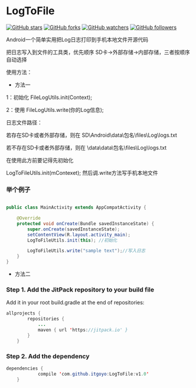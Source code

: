# LogToFile

[![GitHub stars](https://img.shields.io/github/stars/itgoyo/LogToFile.svg?style=social&label=Star)](https://github.com/itgoyo/LogToFile) [![GitHub forks](https://img.shields.io/github/forks/itgoyo/LogToFile.svg?style=social&label=Fork)](https://github.com/itgoyo/LogToFile/fork) [![GitHub watchers](https://img.shields.io/github/watchers/itgoyo/LogToFile.svg?style=social&label=Watch)](https://github.com/itgoyo/LogToFile) [![GitHub followers](https://img.shields.io/github/followers/itgoyo.svg?style=social&label=Follow)](https://github.com/itgoyo/LogToFile)  


Android一个简单实用把Log日志打印到手机本地文件开源代码

把日志写入到文件的工具类，优先顺序 SD卡->外部存储->内部存储，三者按顺序自动选择

使用方法：

- 方法一

1：初始化 FileLogUtils.init(Context);

2：使用 FileLogUtils.write(你的Log信息);

日志文件路径：

若存在SD卡或者外部存储，则在 SD\Android\data\包名\files\Log\logs.txt

若不存在SD卡或者外部存储，则在 \data\data\包名\files\Log\logs.txt

在使用此方前要记得先初始化

LogToFileUtils.init(mContexet);
然后调.write方法写手机本地文件


### 举个例子
```java

public class MainActivity extends AppCompatActivity {

    @Override
    protected void onCreate(Bundle savedInstanceState) {
        super.onCreate(savedInstanceState);
        setContentView(R.layout.activity_main);
        LogToFileUtils.init(this); //初始化

        LogToFileUtils.write("sample text");//写入日志
    }
}

```

- 方法二

### Step 1. Add the JitPack repository to your build file

Add it in your root build.gradle at the end of repositories:
```java
allprojects {
		repositories {
			...
			maven { url 'https://jitpack.io' }
		}
	}
```

### Step 2. Add the dependency

```java
dependencies {
	        compile 'com.github.itgoyo:LogToFile:v1.0'
	}
  ```


